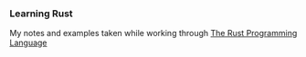 ### Learning Rust

My notes and examples taken while working through [The Rust Programming Language](https://doc.rust-lang.org/book/)